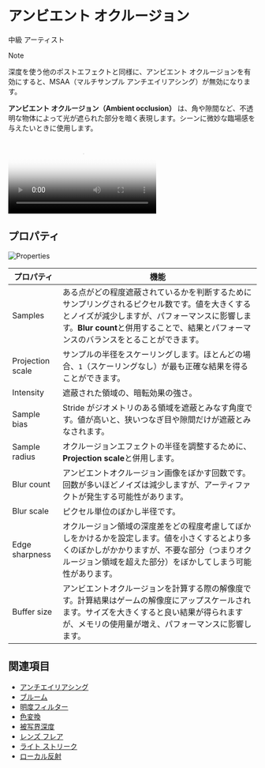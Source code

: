 # アンビエント オクルージョン
<!--
# Ambient occlusion
-->

<span class="label label-doc-level">中級</span>
<span class="label label-doc-audience">アーティスト</span>
<!--
<span class="label label-doc-level">Intermediate</span>
<span class="label label-doc-audience">Artist</span>
-->

>[!Note]
>深度を使う他のポストエフェクトと同様に、アンビエント オクルージョンを有効にすると、MSAA（マルチサンプル アンチエイリアシング）が無効になります。

<!--
>[!Note]
>As with other depth-aware post effects, enabling ambient occlusion nullifies MSAA (multisample anti-aliasing).
-->

**アンビエント オクルージョン（Ambient occlusion）** は、角や隙間など、不透明な物体によって光が遮られた部分を暗く表現します。シーンに微妙な臨場感を与えたいときに使用します。
<!--
**Ambient occlusion** darkens areas where light is occluded by opaque objects, such as corners and crevices. You can use it to add subtle realism to scenes.
-->

<p>
<video autoplay loop class="responsive-video" poster="media/occlusion-on.jpg">
   <source src="media/occlusion.mp4" type="video/mp4">
</video>
</p>

## プロパティ
<!--
## Properties
-->

![Properties](media/ambient-occlusion-properties.png)

| プロパティ | 機能
|----------|---------
| Samples | ある点がどの程度遮蔽されているかを判断するためにサンプリングされるピクセル数です。値を大きくするとノイズが減少しますが、パフォーマンスに影響します。**Blur count**と併用することで、結果とパフォーマンスのバランスをとることができます。
| Projection scale | サンプルの半径をスケーリングします。ほとんどの場合、`1`（スケーリングなし）が最も正確な結果を得ることができます。
| Intensity | 遮蔽された領域の、暗転効果の強さ。
| Sample bias | Stride がジオメトリのある領域を遮蔽とみなす角度です。値が高いと、狭いつなぎ目や隙間だけが遮蔽とみなされます。
| Sample radius | オクルージョンエフェクトの半径を調整するために、**Projection scale**と併用します。
| Blur count | アンビエントオクルージョン画像をぼかす回数です。回数が多いほどノイズは減少しますが、アーティファクトが発生する可能性があります。
| Blur scale | ピクセル単位のぼかし半径です。
| Edge sharpness | オクルージョン領域の深度差をどの程度考慮してぼかしをかけるかを設定します。値を小さくするとより多くのぼかしがかかりますが、不要な部分（つまりオクルージョン領域を超えた部分）をぼかしてしまう可能性があります。
| Buffer size | アンビエントオクルージョンを計算する際の解像度です。計算結果はゲームの解像度にアップスケールされます。サイズを大きくすると良い結果が得られますが、メモリの使用量が増え、パフォーマンスに影響します。

<!--
| Property | Function
|----------|---------
| Samples | The number of pixels sampled to determine how occluded a point is. Higher values reduce noise, but affect performance. Use with **Blur count** to find a balance between results and performance.
| Projection scale | Scales the sample radius. In most cases, `1` (no scaling) produces the most accurate result.
| Intensity | The strength of the darkening effect in occluded areas
| Sample bias | The angle at which Stride considers an area of geometry an occluder. At high values, only narrow joins and crevices are considered occluders.
| Sample radius | Use with **projection scale** to control the radius of the occlusion effect
| Blur count | The number of times the ambient occlusion image is blurred. Higher numbers reduce noise, but can produce artifacts.
| Blur scale | The blur radius in pixels
| Edge sharpness | How much the blur respects the depth differences of occluded areas. Lower numbers create more blur, but might blur unwanted areas (ie beyond occluded areas).
| Buffer size | The resolution the ambient occlusion is calculated at. The result is upscaled to the game resolution. Larger sizes produce better results but use more memory and affect performance.
-->

## 関連項目
<!--
## See also
-->

* [アンチエイリアシング](anti-aliasing.md)
* [ブルーム](bloom.md)
* [明度フィルター](bright-filter.md)
* [色変換](color-transforms/index.md)
* [被写界深度](depth-of-field.md)
* [レンズ フレア](lens-flare.md)
* [ライト ストリーク](light-streaks.md)
* [ローカル反射](local-reflections.md)

<!--
* [Anti-aliasing](anti-aliasing.md)
* [Bloom](bloom.md)
* [Bright filter](bright-filter.md)
* [Color transforms](color-transforms/index.md)
* [Depth of field](depth-of-field.md)
* [Lens flare](lens-flare.md)
* [Light streaks](light-streaks.md)
* [Local reflections](local-reflections.md)
-->
